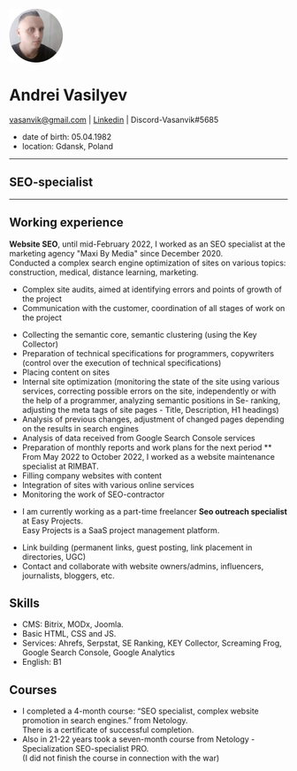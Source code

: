 ![Vasanvik](image/Vasanvik.jpg)
# Andrei Vasilyev
vasanvik@gmail.com | [Linkedin](https://www.linkedin.com/in/andrei-vasilyev/) | Discord-Vasanvik#5685  
* date of birth: 05.04.1982
* location: Gdansk, Poland
_____________
## SEO-specialist
_____________
## Working experience
**Website SEO**, until mid-February 2022, I worked as an SEO specialist at the marketing agency "Maxi By Media" since December 2020.<br>
Conducted a complex search engine optimization of sites on various topics: construction, medical, distance learning, marketing.<br>
 + Complex site audits, aimed at identifying errors and points of growth of the project
 + Communication with the customer, coordination of all stages of work on the project
 - Collecting the semantic core, semantic clustering (using the Key Collector)
 - Preparation of technical specifications for programmers, copywriters (control over the execution of technical specifications)
 - Placing content on sites
 - Internal site optimization (monitoring the state of the site using various services, correcting possible errors on the site, independently or with the help of a        programmer, analyzing semantic positions in Se- ranking, adjusting the meta tags of site pages - Title, Description, H1 headings)
 - Analysis of previous changes, adjustment of changed pages depending on the results in search engines
 - Analysis of data received from Google Search Console services
 - Preparation of monthly reports and work plans for the next period
** From May 2022 to October 2022, I worked as a website maintenance specialist at RIMBAT.<br>
 - Filling company websites with content
 - Integration of sites with various online services
 - Monitoring the work of SEO-contractor
* I am currently working as a part-time freelancer **Seo outreach specialist** at Easy Projects.<br>
Easy Projects is a SaaS project management platform.
 - Link building (permanent links, guest posting, link placement in directories, UGC)
 - Contact and collaborate with website owners/admins, influencers, journalists, bloggers, etc.

## Skills
* CMS: Bitrix, MODx, Joomla.<br>
* Basic HTML, CSS and JS.<br>
* Services: Ahrefs, Serpstat, SE Ranking, KEY Collector, Screaming Frog, Google Search Console, Google Analytics<br>
* English: B1<br>

## Courses
<ul>
 <li>
I completed a 4-month course: “SEO specialist, complex website promotion in search engines.” from Netology.<br>
There is a certificate of successful completion.</li>
<li> 
Also in 21-22 years took a seven-month course from Netology - Specialization SEO-specialist PRO.<br>
(I did not finish the course in connection with the war)</li>
</ul>


